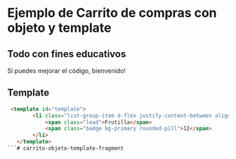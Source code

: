 # Ejemplo de Carrito de compras con objeto y template

## Todo con fines educativos
Si puedes mejorar el código, bienvenido!


## Template
```HTML
 <template id="template">
        <li class="list-group-item d-flex justify-content-between align-items-center">
            <span class="lead">Frutilla</span>
            <span class="badge bg-primary rounded-pill">12</span>
        </li>
   </template>
```#   c a r r i t o - o b j e t o - t e m p l a t e - f r a g m e n t  
 